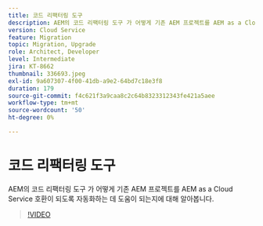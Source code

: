 ```yaml
---
title: 코드 리팩터링 도구
description: AEM의 코드 리팩터링 도구 가 어떻게 기존 AEM 프로젝트를 AEM as a Cloud Service 호환이 되도록 자동화하는 데 도움이 되는지에 대해 알아봅니다.
version: Cloud Service
feature: Migration
topic: Migration, Upgrade
role: Architect, Developer
level: Intermediate
jira: KT-8662
thumbnail: 336693.jpeg
exl-id: 9a607307-4f00-41db-a9e2-64bd7c18e3f8
duration: 179
source-git-commit: f4c621f3a9caa8c2c64b8323312343fe421a5aee
workflow-type: tm+mt
source-wordcount: '50'
ht-degree: 0%

---
```


# 코드 리팩터링 도구

AEM의 코드 리팩터링 도구 가 어떻게 기존 AEM 프로젝트를 AEM as a Cloud Service 호환이 되도록 자동화하는 데 도움이 되는지에 대해 알아봅니다.

>[!VIDEO](https://video.tv.adobe.com/v/336693?quality=12&learn=on)
